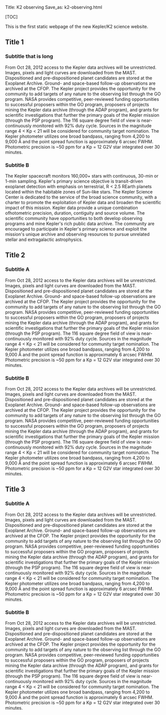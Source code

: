 Title: K2 observing
Save_as: k2-observing.html

[TOC]

This is the first static webpage of the new Kepler/K2 science website.


## Title 1
### Subtitle that is long

From Oct 28, 2012 access to the Kepler data archives will be unrestricted. Images, pixels and light curves are downloaded from the MAST. Dispositioned and pre-dispositioned planet candidates are stored at the Exoplanet Archive. Ground- and space-based follow-up observations are archived at the CFOP. The Kepler project provides the opportunity for the community to add targets of any nature to the observing list through the GO program. NASA provides competitive, peer-reviewed funding opportunities to successful proposers within the GO program, proposers of projects mining the Kepler data archive (through the ADAP program), and grants for scientific investigations that further the primary goals of the Kepler mission (through the PSP program).
The 116 square degree field of view is near-continuously monitored with 92% duty cycle. Sources in the magnitude range 4 < Kp < 21 will be considered for community target nomination. The Kepler photometer utilizes one broad bandpass, ranging from 4,200 to 9,000 Å and the point spread function is approximately 6 arcsec FWHM. Photometric precision is ~50 ppm for a Kp = 12 G2V star integrated over 30 minutes. 

### Subtitle B

The Kepler spacecraft monitors 160,000+ stars with continuous, 30-min or 1-min sampling. Kepler's primary science objective is transit-driven exoplanet detection with emphasis on terrestrial, R < 2.5 REarth planets located within the habitable zones of Sun-like stars. The Kepler Science Center is dedicated to the service of the broad science community, with a charter to promote the exploitation of Kepler data and broaden the scientific impact of this mission. Kepler data provide a unique combination ofhotometric precision, duration, contiguity and source volume. The scientific community have opportunities to both develop observing programs and mine Kepler's rich public data archive. The community are encouraged to participate in Kepler's primary science and exploit the mission's unique archive and observing resources to pursue unrelated stellar and extragalactic astrophysics.


## Title 2
### Subtitle A
From Oct 28, 2012 access to the Kepler data archives will be unrestricted. Images, pixels and light curves are downloaded from the MAST. Dispositioned and pre-dispositioned planet candidates are stored at the Exoplanet Archive. Ground- and space-based follow-up observations are archived at the CFOP. The Kepler project provides the opportunity for the community to add targets of any nature to the observing list through the GO program. NASA provides competitive, peer-reviewed funding opportunities to successful proposers within the GO program, proposers of projects mining the Kepler data archive (through the ADAP program), and grants for scientific investigations that further the primary goals of the Kepler mission (through the PSP program).
The 116 square degree field of view is near-continuously monitored with 92% duty cycle. Sources in the magnitude range 4 < Kp < 21 will be considered for community target nomination. The Kepler photometer utilizes one broad bandpass, ranging from 4,200 to 9,000 Å and the point spread function is approximately 6 arcsec FWHM. Photometric precision is ~50 ppm for a Kp = 12 G2V star integrated over 30 minutes. 

### Subtitle B

From Oct 28, 2012 access to the Kepler data archives will be unrestricted. Images, pixels and light curves are downloaded from the MAST. Dispositioned and pre-dispositioned planet candidates are stored at the Exoplanet Archive. Ground- and space-based follow-up observations are archived at the CFOP. The Kepler project provides the opportunity for the community to add targets of any nature to the observing list through the GO program. NASA provides competitive, peer-reviewed funding opportunities to successful proposers within the GO program, proposers of projects mining the Kepler data archive (through the ADAP program), and grants for scientific investigations that further the primary goals of the Kepler mission (through the PSP program).
The 116 square degree field of view is near-continuously monitored with 92% duty cycle. Sources in the magnitude range 4 < Kp < 21 will be considered for community target nomination. The Kepler photometer utilizes one broad bandpass, ranging from 4,200 to 9,000 Å and the point spread function is approximately 6 arcsec FWHM. Photometric precision is ~50 ppm for a Kp = 12 G2V star integrated over 30 minutes. 

## Title 3
### Subtitle A

From Oct 28, 2012 access to the Kepler data archives will be unrestricted. Images, pixels and light curves are downloaded from the MAST. Dispositioned and pre-dispositioned planet candidates are stored at the Exoplanet Archive. Ground- and space-based follow-up observations are archived at the CFOP. The Kepler project provides the opportunity for the community to add targets of any nature to the observing list through the GO program. NASA provides competitive, peer-reviewed funding opportunities to successful proposers within the GO program, proposers of projects mining the Kepler data archive (through the ADAP program), and grants for scientific investigations that further the primary goals of the Kepler mission (through the PSP program).
The 116 square degree field of view is near-continuously monitored with 92% duty cycle. Sources in the magnitude range 4 < Kp < 21 will be considered for community target nomination. The Kepler photometer utilizes one broad bandpass, ranging from 4,200 to 9,000 Å and the point spread function is approximately 6 arcsec FWHM. Photometric precision is ~50 ppm for a Kp = 12 G2V star integrated over 30 minutes. 

### Subtitle B

From Oct 28, 2012 access to the Kepler data archives will be unrestricted. Images, pixels and light curves are downloaded from the MAST. Dispositioned and pre-dispositioned planet candidates are stored at the Exoplanet Archive. Ground- and space-based follow-up observations are archived at the CFOP. The Kepler project provides the opportunity for the community to add targets of any nature to the observing list through the GO program. NASA provides competitive, peer-reviewed funding opportunities to successful proposers within the GO program, proposers of projects mining the Kepler data archive (through the ADAP program), and grants for scientific investigations that further the primary goals of the Kepler mission (through the PSP program).
The 116 square degree field of view is near-continuously monitored with 92% duty cycle. Sources in the magnitude range 4 < Kp < 21 will be considered for community target nomination. The Kepler photometer utilizes one broad bandpass, ranging from 4,200 to 9,000 Å and the point spread function is approximately 6 arcsec FWHM. Photometric precision is ~50 ppm for a Kp = 12 G2V star integrated over 30 minutes. 